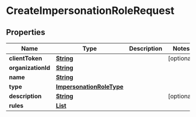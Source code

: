 

# CreateImpersonationRoleRequest


## Properties

| Name | Type | Description | Notes |
|------------ | ------------- | ------------- | -------------|
|**clientToken** | [**String**](String.md) |  |  [optional] |
|**organizationId** | [**String**](String.md) |  |  |
|**name** | [**String**](String.md) |  |  |
|**type** | [**ImpersonationRoleType**](ImpersonationRoleType.md) |  |  |
|**description** | [**String**](String.md) |  |  [optional] |
|**rules** | [**List**](List.md) |  |  |



